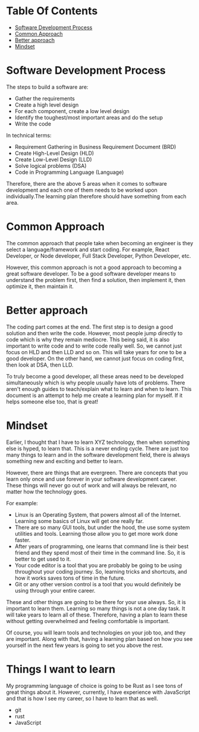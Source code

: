 # Table Of Contents
- [Software Development Process](#software-development-process)
- [Common Approach](#common-approach)
- [Better approach](#better-approach)
- [Mindset](#mindset)

# Software Development Process
The steps to build a software are:
- Gather the requirements
- Create a high level design
- For each component, create a low level design
- Identify the toughest/most important areas and do the setup
- Write the code

In technical terms:
- Requirement Gathering in Business Requirement Document (BRD)
- Create High-Level Design (HLD)
- Create Low-Level Design (LLD)
- Solve logical problems (DSA)
- Code in Programming Language (Language)

Therefore, there are the above 5 areas when it comes to software development and each one of them needs to be worked upon individually.The learning plan therefore should have something from each area.

# Common Approach
The common approach that people take when becoming an engineer is they select a language/framework and start coding. For example, React Developer, or Node developer, Full Stack Developer, Python Developer, etc.

However, this common approach is not a good approach to becoming a great software developer. To be a good software developer means to understand the problem first, then find a solution, then implement it, then optimize it, then maintain it.

# Better approach
The coding part comes at the end. The first step is to design a good solution and then write the code. However, most people jump directly to code which is why they remain mediocre. This being said, it is also important to write code and to write code really well. So, we cannot just focus on HLD and then LLD and so on. This will take years for one to be a good developer. On the other hand, we cannot just focus on coding first, then look at DSA, then LLD.

To truly become a good developer, all these areas need to be developed simultaneously which is why people usually have lots of problems. There aren't enough guides to teach/explain what to learn and when to learn. This document is an attempt to help me create a learning plan for myself. If it helps someone else too, that is great!

# Mindset
Earlier, I thought that I have to learn XYZ technology, then when something else is hyped, to learn that. This is a never ending cycle. There are just too many things to learn and in the software development field, there is always something new and exciting and better to learn.

However, there are things that are evergreen. There are concepts that you learn only once and use forever in your software development career. These things will never go out of work and will always be relevant, no matter how the technology goes.

For example: 
- Linux is an Operating System, that powers almost all of the Internet. Learning some basics of Linux will get one really far. 
- There are so many GUI tools, but under the hood, the use some system utilities and tools. Learning those allow you to get more work done faster.
- After years of programming, one learns that command line is their best friend and they spend most of their time in the command line. So, it is better to get used to it.
- Your code editor is a tool that you are probably be going to be using throughout your coding journey. So, learning tricks and shortcuts, and how it works saves tons of time in the future.
- Git or any other version control is a tool that you would definitely be using through your entire career.

These and other things are going to be there for your use always. So, it is important to learn them. Learning so many things is not a one day task. It will take years to learn all of these. Therefore, having a plan to learn these without getting overwhelmed and feeling comfortable is important.

Of course, you will learn tools and technologies on your job too, and they are important. Along with that, having a learning plan based on how you see yourself in the next few years is going to set you above the rest.

# Things I want to learn
My programming language of choice is going to be Rust as I see tons of great things about it. However, currently, I have experience with JavaScript and that is how I see my career, so I have to learn that as well.

- git
- rust
- JavaScript